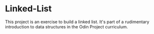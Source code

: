 # Linked-List

This project is an exercise to build a linked list. It's part of a rudimentary introduction to data structures in the Odin Project curriculum.
